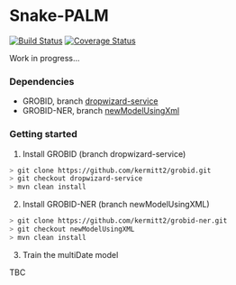 # Snake-PALM #

[![Build Status](https://travis-ci.org/lfoppiano/snake-palm.svg?branch=master)](https://travis-ci.org/lfoppiano/snake-palm)
[![Coverage Status](https://coveralls.io/repos/lfoppiano/snake-palm/badge.svg)](https://coveralls.io/r/lfoppiano/snake-palm)

Work in progress... 

### Dependencies ###

 - GROBID, branch [dropwizard-service](https://github.com/kermitt2/grobid/tree/dropwizard-service)
 - GROBID-NER, branch [newModelUsingXml](https://github.com/kermitt2/grobid-ner/tree/newModelUsingXml)
 
### Getting started ###

1. Install GROBID (branch dropwizard-service)
```bash
> git clone https://github.com/kermitt2/grobid.git
> git checkout dropwizard-service
> mvn clean install
``` 

2. Install GROBID-NER (branch newModelUsingXML)
```bash
> git clone https://github.com/kermitt2/grobid-ner.git
> git checkout newModelUsingXML
> mvn clean install 
``` 

3. Train the multiDate model 

TBC